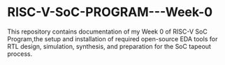 # RISC-V-SoC-PROGRAM---Week-0
This repository contains documentation of my Week 0 of RISC-V SoC Program,the setup and installation of required open-source EDA tools for RTL design, simulation, synthesis, and preparation for the SoC tapeout process.
